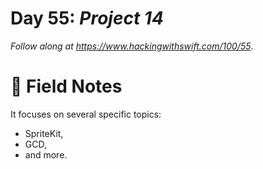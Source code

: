 # Day 55: _Project 14_


_Follow along at https://www.hackingwithswift.com/100/55_.


# 📒 Field Notes

It focuses on several specific topics:

- SpriteKit,
- GCD,
- and more.
